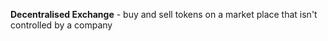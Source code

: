**Decentralised Exchange** - buy and sell tokens on a market place that isn't controlled by a company